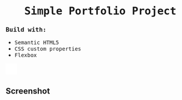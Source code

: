 
<h1 align="center"><samp>Simple Portfolio Project</samp></h1>


<h3><samp>Build with:</samp></h3>
<ul>
<li><samp>Semantic HTML5</samp></li>
<li><samp>CSS custom properties</samp></li>
<li><samp>Flexbox</samp></li>
</ul>


[<img src="./assets/img/github-mark-white.png" width="30">](https://github.com/xoFrey)

<h2>Screenshot</h2>



